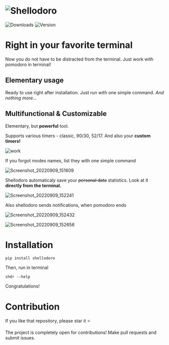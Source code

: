 # ![Shellodoro](https://user-images.githubusercontent.com/83695097/189335921-4c7514f0-fbfe-4387-9597-fa4a09c03561.jpg)

![Downloads](https://img.shields.io/pypi/dm/shellodoro) ![Version](https://img.shields.io/pypi/v/shellodoro)

# Right in your favorite terminal

Now you do not have to be distracted from the terminal. Just work with pomodoro in terminal!

## Elementary usage

Ready to use right after installation. Just run with one simple command. _And nothing more..._

## Multifunctional & Customizable

Elementary, but **powerful** tool.

Supports various timers - classic, 90/30, 52/17. And also your **custom timers!**

![work](https://user-images.githubusercontent.com/83695097/189348014-ccd0c123-4e94-4fb6-a92e-a709431a02f5.gif)

If you forgot modes names, list they with one simple command

![Screenshot_20220909_151609](https://user-images.githubusercontent.com/83695097/189348625-7a5226c9-f094-4a35-a7c8-ed705c936b82.png)

Shellodoro automaticaly save your ~~personal data~~ statistics. Look at it **directly from the terminal.**

![Screenshot_20220909_152241](https://user-images.githubusercontent.com/83695097/189349010-94f96031-80b6-4eb5-b553-8fa2622e3d5f.png)

Also shellodoro sends notifications, when pomodoro ends

![Screenshot_20220909_152432](https://user-images.githubusercontent.com/83695097/189349699-138e6300-4482-47c1-b3ab-19b56e233279.png)

![Screenshot_20220909_152656](https://user-images.githubusercontent.com/83695097/189349675-eb96b31d-4111-470b-bb83-eb305c5eb167.png)

# Installation

```
pip install shellodoro
```

Then, run in terminal

```
shdr --help
```

Congratulations!

# Contribution

If you like that repository, please star it ⭐

The project is completely open for contributions! Make pull requests and submit issues.
